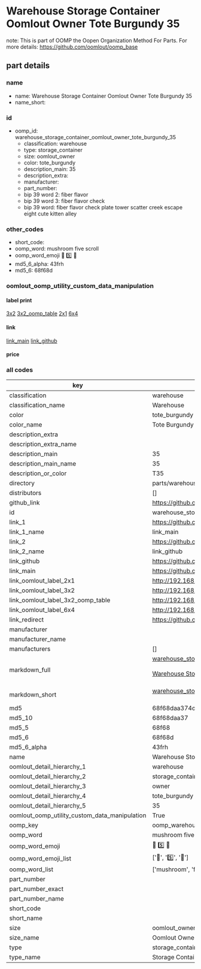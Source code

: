 # Warehouse Storage Container Oomlout Owner Tote Burgundy 35  

note: This is part of OOMP the Oopen Organization Method For Parts. For more details: https://github.com/oomlout/oomp_base

##  part details
  







### name
* name: Warehouse Storage Container Oomlout Owner Tote Burgundy 35
* name_short: 
### id
* oomp_id: warehouse_storage_container_oomlout_owner_tote_burgundy_35
  * classification: warehouse
  * type: storage_container
  * size: oomlout_owner
  * color: tote_burgundy
  * description_main: 35
  * description_extra: 
  * manufacturer: 
  * part_number: 
  * bip 39 word 2: fiber flavor
  * bip 39 word 3: fiber flavor check
  * bip 39 word: fiber flavor check plate tower scatter creek escape eight cute kitten alley

### other_codes
* short_code: 
* oomp_word: mushroom five scroll
* oomp_word_emoji :mushroom: :five: :scroll:
* md5_6_alpha: 43frh
* md5_6: 68f68d






### oomlout_oomp_utility_custom_data_manipulation
#### label print
[3x2](http://192.168.1.245:1112/?label=oomp%2043frh)
[3x2_oomp_table](http://192.168.1.108:1112/?label=oomp%2043frh)
[2x1](http://192.168.1.242:1112/?label=oomp%2043frh)
[6x4](http://192.168.1.55:1112/?label=oomp%2043frh)    

#### link

[link_main](https://github.com/oomlout/oomlout_oomp_version_1_messy/tree/main/parts/warehouse_storage_container_oomlout_owner_tote_burgundy_35) [link_github](https://github.com/oomlout/oomlout_oomp_version_1_messy/tree/main/parts/warehouse_storage_container_oomlout_owner_tote_burgundy_35)                             

#### price







### all codes 
| key | value |  
| --- | --- |  
| classification | warehouse |  
| classification_name | Warehouse |  
| color | tote_burgundy |  
| color_name | Tote Burgundy |  
| description_extra |  |  
| description_extra_name |  |  
| description_main | 35 |  
| description_main_name | 35 |  
| description_or_color | T35 |  
| directory | parts/warehouse_storage_container_oomlout_owner_tote_burgundy_35 |  
| distributors | [] |  
| github_link | https://github.com/oomlout/oomlout_oomp_part_src/tree/main/parts/warehouse_storage_container_oomlout_owner_tote_burgundy_35 |  
| id | warehouse_storage_container_oomlout_owner_tote_burgundy_35 |  
| link_1 | https://github.com/oomlout/oomlout_oomp_version_1_messy/tree/main/parts/warehouse_storage_container_oomlout_owner_tote_burgundy_35 |  
| link_1_name | link_main |  
| link_2 | https://github.com/oomlout/oomlout_oomp_version_1_messy/tree/main/parts/warehouse_storage_container_oomlout_owner_tote_burgundy_35 |  
| link_2_name | link_github |  
| link_github | https://github.com/oomlout/oomlout_oomp_version_1_messy/tree/main/parts/warehouse_storage_container_oomlout_owner_tote_burgundy_35 |  
| link_main | https://github.com/oomlout/oomlout_oomp_version_1_messy/tree/main/parts/warehouse_storage_container_oomlout_owner_tote_burgundy_35 |  
| link_oomlout_label_2x1 | http://192.168.1.242:1112/?label=oomp%2043frh |  
| link_oomlout_label_3x2 | http://192.168.1.245:1112/?label=oomp%2043frh |  
| link_oomlout_label_3x2_oomp_table | http://192.168.1.108:1112/?label=oomp%2043frh |  
| link_oomlout_label_6x4 | http://192.168.1.55:1112/?label=oomp%2043frh |  
| link_redirect | https://github.com/oomlout/oomlout_oomp_version_1_messy/tree/main/parts/warehouse_storage_container_oomlout_owner_tote_burgundy_35 |  
| manufacturer |  |  
| manufacturer_name |  |  
| manufacturers | [] |  
| markdown_full | [warehouse_storage_container_oomlout_owner_tote_burgundy_35](none)<br>[](none)<br>[Warehouse Storage Container Oomlout Owner Tote Burgundy 35](none)<br><br> |  
| markdown_short | [warehouse_storage_container_oomlout_owner_tote_burgundy_35](none)<br><br> |  
| md5 | 68f68daa374d066701f31a624e162aad |  
| md5_10 | 68f68daa37 |  
| md5_5 | 68f68 |  
| md5_6 | 68f68d |  
| md5_6_alpha | 43frh |  
| name | Warehouse Storage Container Oomlout Owner Tote Burgundy 35 |  
| oomlout_detail_hierarchy_1 | warehouse |  
| oomlout_detail_hierarchy_2 | storage_container |  
| oomlout_detail_hierarchy_3 | owner |  
| oomlout_detail_hierarchy_4 | tote_burgundy |  
| oomlout_detail_hierarchy_5 | 35 |  
| oomlout_oomp_utility_custom_data_manipulation | True |  
| oomp_key | oomp_warehouse_storage_container_oomlout_owner_tote_burgundy_35 |  
| oomp_word | mushroom five scroll |  
| oomp_word_emoji | :mushroom: :five: :scroll: |  
| oomp_word_emoji_list | [':mushroom:', ':five:', ':scroll:'] |  
| oomp_word_list | ['mushroom', 'five', 'scroll'] |  
| part_number |  |  
| part_number_exact |  |  
| part_number_name |  |  
| short_code |  |  
| short_name |  |  
| size | oomlout_owner |  
| size_name | Oomlout Owner |  
| type | storage_container |  
| type_name | Storage Container |  
